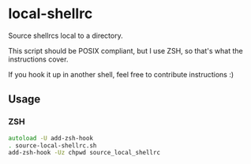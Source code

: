 # local-shellrc

Source shellrcs local to a directory.

This script should be POSIX compliant, but I use ZSH, so that's what the instructions cover.

If you hook it up in another shell, feel free to contribute instructions :)

## Usage

### ZSH

```zsh
autoload -U add-zsh-hook
. source-local-shellrc.sh
add-zsh-hook -Uz chpwd source_local_shellrc
```
